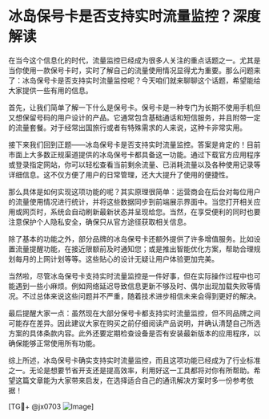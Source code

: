 # 冰岛保号卡是否支持实时流量监控？深度解读

在当今这个信息化的时代，流量监控已经成为很多人关注的重点话题之一。尤其是当你使用一款保号卡时，实时了解自己的流量使用情况显得尤为重要。那么问题来了：冰岛保号卡是否支持实时流量监控呢？今天咱们就来聊聊这个话题，希望能给大家提供一些有用的信息。

首先，让我们简单了解一下什么是保号卡。保号卡是一种专门为长期不使用手机但又想保留号码的用户设计的产品。它通常包含基础通话和短信服务，并且附带一定的流量套餐。对于经常出国旅行或者有特殊需求的人来说，这种卡非常实用。

接下来我们回到正题——冰岛保号卡是否支持实时流量监控。答案是肯定的！目前市面上大多数正规渠道提供的冰岛保号卡都具备这一功能。通过下载官方应用程序或登录指定网站，你可以轻松查看当前剩余流量、已消耗流量以及各种使用记录等详细信息。这不仅方便了用户的日常管理，还大大提升了使用的便捷性。

那么具体是如何实现这项功能的呢？其实原理很简单：运营商会在后台对每位用户的流量使用情况进行统计，并将这些数据同步到前端展示界面中。当您打开相关应用或网页时，系统会自动刷新最新状态并呈现给您。当然，在享受便利的同时也要注意保护个人隐私安全，确保只从官方途径获取相关信息。

除了基本的功能之外，部分品牌的冰岛保号卡还额外提供了许多增值服务。比如设置流量提醒功能，在接近限额前及时通知您；或是推出智能优化方案，帮助合理规划每月的上网计划等等。这些贴心的设计无疑让用户体验更加完美。

当然啦，尽管冰岛保号卡支持实时流量监控是一件好事，但在实际操作过程中也可能遇到一些小麻烦。例如网络延迟导致信息更新不够及时、偶尔出现加载失败等情况。不过总体来说这些问题并不严重，随着技术进步相信未来会得到更好的解决。

最后提醒大家一点：虽然现在大部分保号卡都支持实时流量监控，但不同品牌之间可能存在差异。因此建议大家在购买之前仔细阅读产品说明，并确认清楚自己所选方案的具体条款内容。此外还要定期检查设备是否有安装最新版本的应用程序，以确保能够正常使用所有功能。

综上所述，冰岛保号卡确实支持实时流量监控，而且这项功能已经成为了行业标准之一。无论是想要节省开支还是提高效率，利用好这一工具都将对你有所帮助。希望这篇文章能为大家带来启发，在选择适合自己的通讯解决方案时多一份参考依据！

[TG💪+ @jx0703 ![Image](https://github.com/user-attachments/assets/dbca1d08-cadb-493c-b0ec-ad6f7a83f270)]